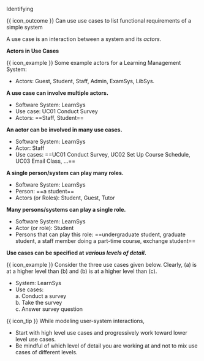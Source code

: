 <span id="title">Identifying</span>

<span id="prereqs"></span>

<span id="outcomes">{{ icon_outcome }} Can use use cases to list functional requirements of a simple system</span>

<div id="body">

A use case is an interaction between a system and its _actors_.

**Actors in Use Cases**

<box type="definition" seamless>
<include src="../../../common/definitions.md#def-actor" trim />
</box>

<box>

{{ icon_example }} Some example actors for a Learning Management System:
<div class="text-monospace">

* Actors: Guest, Student, Staff, Admin, <tooltip content="an exam management system">ExamSys</tooltip>, <tooltip content="a library management system">LibSys</tooltip>.
</div>
</box>

**A use case can involve multiple actors.**

<box>
<div class="text-monospace">

* Software System: LearnSys
* Use case: UC01 Conduct Survey
* Actors: ==Staff, Student==
</div>
</box>

**An actor can be involved in many use cases.**

<box>
<div class="text-monospace">

* Software System: LearnSys
* Actor: Staff
* Use cases: ==UC01 Conduct Survey, UC02 Set Up Course Schedule, UC03 Email Class, ...==
</div>
</box>

**A single person/system can play many roles.**

<box>
<div class="text-monospace">

* Software System: LearnSys
* Person: ==a student==
* Actors (or Roles): Student, Guest, Tutor
</div>
</box>

**Many persons/systems can play a single role.**

<box>
<div class="text-monospace">

* Software System: LearnSys
* Actor (or role): Student
* Persons that can play this role: ==undergraduate student, graduate student, a staff member doing a part-time course, exchange student==
</div>
</box>

<!-- TODO: {some guidance on identifying actors and use cases} -->

**Use cases can be specified at _various levels of detail_.**

<box>

{{ icon_example }} Consider the three use cases given below. Clearly, (a) is at a higher level than (b) and (b) is at a higher level than (c).
<div class="text-monospace">

* System: LearnSys
* Use cases:<br>
  a. Conduct a survey<br>
  b. Take the survey<br>
  c. Answer survey question
</div>
</box>


{{ icon_tip }} While modeling user-system interactions,
* Start with high level use cases and progressively work toward lower level use cases.
* Be mindful of which level of detail you are working at and not to mix use cases of different levels.


</div>

<div id="extras">

<include src="exercises.md" />

</div>
